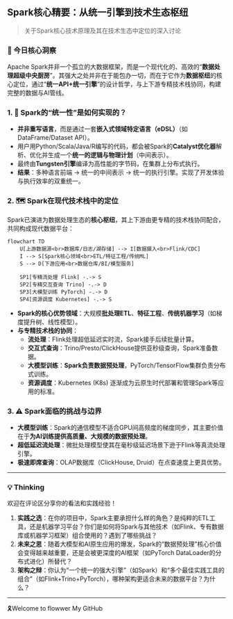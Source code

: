 ## Spark核心精要：从统一引擎到技术生态枢纽
> 关于Spark核心技术原理及其在技术生态中定位的深入讨论

### 📌 今日核心洞察

Apache Spark并非一个孤立的大数据框架，而是一个现代化的、高效的“**数据处理超级中央厨房**”。其强大之处并非在于能包办一切，而在于它作为**数据枢纽**的核心定位，通过“**统一API+统一引擎**”的设计哲学，与上下游专精技术栈协同，构建完整的数据与AI管线。

### 1. 🔧 Spark的“统一性”是如何实现的？

- **并非重写语言**，而是通过一套**嵌入式领域特定语言（eDSL）**（如DataFrame/Dataset API）。
- 用户用Python/Scala/Java/R编写的代码，都会被Spark的**Catalyst优化器**解析、优化并生成一个**统一的逻辑与物理计划**（中间表示）。
- 最终由**Tungsten引擎**编译为高性能的字节码，在集群上分布式执行。
- **结果**：多种语言前端 → 统一的中间表示 → 统一的执行引擎。实现了开发体验与执行效率的双重统一。

### 2. 🗺️ Spark在现代技术栈中的定位

Spark已演进为数据处理生态的**核心枢纽**，其上下游由更专精的技术栈协同配合，共同构成现代数据平台：

```mermaid
flowchart TD
    U[上游数据源<br>数据库/日志/湖存储] --> I[数据摄入<br>Flink/CDC]
    I --> S[Spark核心领域<br>ETL/特征工程/传统ML]
    S --> D[下游应用<br>数据仓库/BI/模型服务]
    
    SP1[专精流处理 Flink] -.-> S
    SP2[专精交互查询 Trino] -.-> D
    SP3[大模型训练 PyTorch] -.-> D
    SP4[资源调度 Kubernetes] -.-> S
```

- **Spark的核心优势领域**：大规模**批处理ETL**、**特征工程**、**传统机器学习**（如梯度提升树、线性模型）。
- **与专精技术栈的协同**：
  - **流处理**：Flink处理超低延迟实时流，Spark接手后续批量计算。
  - **交互式查询**：Trino/Presto/ClickHouse提供亚秒级查询，Spark准备数据。
  - **大模型训练**：**Spark负责数据预处理**，PyTorch/TensorFlow集群负责分布式训练。
  - **资源调度**：Kubernetes (K8s) 逐渐成为云原生时代部署和管理Spark等应用的标准。

### 3. ⚠️ Spark面临的挑战与边界

- **大模型训练**：Spark的通信模型不适合GPU间高频度的梯度同步，其主要价值在于**为AI训练提供高质量、大规模的数据预处理**。
- **超低延迟流处理**：微批处理模型使其在毫秒级延迟场景下逊于Flink等真流处理引擎。
- **极速即席查询**：OLAP数据库（ClickHouse, Druid）在点查速度上更具优势。

---

### 💡 Thinking

欢迎在评论区分享你的看法和实践经验！

1.  **实践之选**：在你的项目中，Spark主要承担什么样的角色？是纯粹的ETL工具，还是机器学习平台？你们是如何将Spark与其他技术（如Flink、专有数据库或机器学习框架）组合使用的？遇到了哪些挑战？
2.  **未来之思**：随着大模型和AI原生应用的爆发，Spark的“数据预处理”核心价值会变得越来越重要，还是会被更深度的AI框架（如PyTorch DataLoader的分布式进化）所替代？
3.  **架构之辩**：你认为“一个统一的强大引擎”（如Spark）和“多个最佳实践工具的组合”（如Flink+Trino+PyTorch），哪种架构更适合未来的数据平台？为什么？

--- 
🎗️Welcome to flowwer My GitHub
